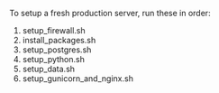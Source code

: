 To setup a fresh production server, run these in order:
1. setup_firewall.sh
2. install_packages.sh
3. setup_postgres.sh
4. setup_python.sh
5. setup_data.sh
6. setup_gunicorn_and_nginx.sh
